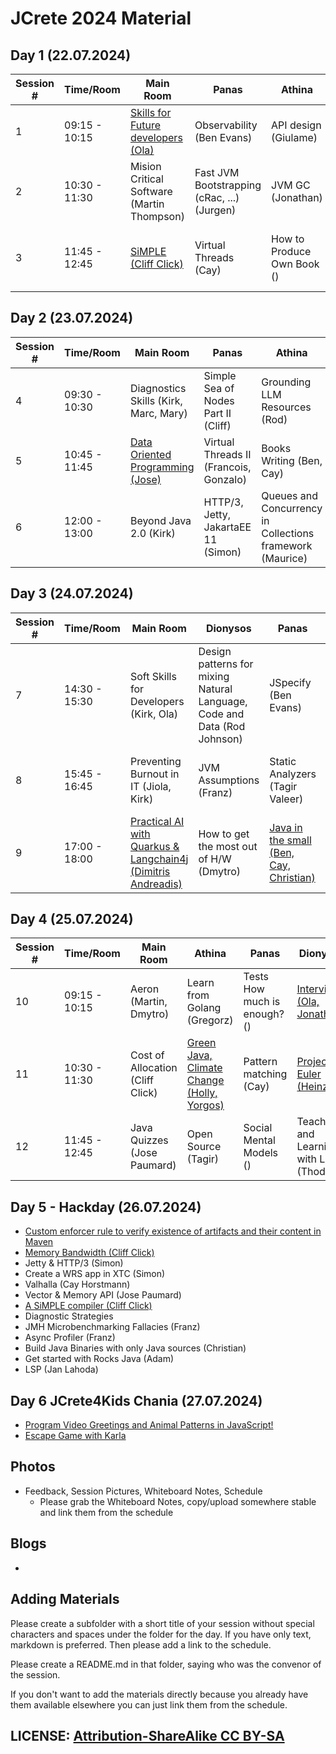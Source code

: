 # JCrete 2024 Material

## Day 1 (22.07.2024)

| Session # | Time/Room      | Main Room    | Panas    | Athina  | Dionysos | Restaurant | Sofa |   
|-----------|----------------|--------------|----------|--------|-----------|------------|------|
| 1         | 09:15 - 10:15  | [Skills for Future developers (Ola)](Day1/Session1/SkillsForFutureDevelopers.md) | Observability (Ben Evans) | API design (Giulame) | High Throuput (Quic, ...) (Sven) | DevOps for AI (Oleg) | Microservices () |
| 2         | 10:30 - 11:30  | Mision Critical Software (Martin Thompson) | Fast JVM Bootstrapping (cRac, ...) (Jurgen) | JVM GC (Jonathan)  | Java in Education (Sven Reimers) | JReleaser (Andres) | AI not a BS () |
| 3         | 11:45 - 12:45  | [SiMPLE (Cliff Click)](https://github.com/SeaOfNodes/Simple) | Virtual Threads (Cay) | How to Produce Own Book () | Declarative vs. Imperative Builds (Jan Lahoda) | XTC () | Gen AI for Java |
 
## Day 2 (23.07.2024)

| Session # | Time/Room      | Main Room    | Panas    | Athina  | Dionysos | Restaurant | Sofa |   
|-----------|----------------|--------------|----------|--------|-----------|------------|------|
| 4         | 09:30 - 10:30  | Diagnostics Skills (Kirk, Marc, Mary) | Simple Sea of Nodes Part II (Cliff) | Grounding LLM Resources (Rod) | Is OpenSource Dead? (Simon, Andres) | -     |  Neurodiverse  |
| 5         | 10:45 - 11:45  | [Data Oriented Programming (Jose)](https://github.com/JosePaumard/2024_DevoxxFR-Amber-lab)| Virtual Threads II (Francois, Gonzalo) | Books Writing (Ben, Cay) | Functional Programming (Gregor) | Aeron 10 (Dmytro, Martin) |   Type Pollution (Franz)   |
| 6         | 12:00 - 13:00  | Beyond Java 2.0 (Kirk) | HTTP/3, Jetty, JakartaEE 11 (Simon) | Queues and Concurrency in Collections framework (Maurice) | [Platform Teams (Kaarel)](Day2/Session3/PlatformTeams/) | [Java Modules (Christian)](https://github.com/sormuras/modules) | [Native Code/Memory](Day2/Session3/native-memory-code-performance) (Gonzalo, Adam)  |

## Day 3 (24.07.2024)

| Session # | Time/Room      | Main Room    | Dionysos | Panas  | Athina  | Hacking | Sofa |   
|-----------|----------------|--------------|----------|--------|---------|---------|------|
| 7         | 14:30 - 15:30  | Soft Skills for Developers (Kirk, Ola) | Design patterns for mixing Natural Language, Code and Data (Rod Johnson) | JSpecify (Ben Evans) | Unconferences (Jose Paumard) | Language Servers (Marcus) | Kotlin (Anton) |
| 8         | 15:45 - 16:45  | Preventing Burnout in IT (Jiola, Kirk) | JVM Assumptions (Franz) | Static Analyzers (Tagir Valeer) | The Future of Server Side Java (Igor) | GenAI/LLM (Sebastian) | The Origins of Complexity (Ben Evans)  |
| 9         | 17:00 - 18:00  | [Practical AI with Quarkus & Langchain4j (Dimitris Andreadis)](https://github.com/quarkiverse/quarkus-langchain4j) | How to get the most out of H/W (Dmytro) | [Java in the small (Ben, Cay, Christian)](Day3/Session3/JavaInTheSmall.md) | The Long Road (Don) |   Benchmarketing Lies (Franz) | Hindely Milner Typing (Cliff Click) |

## Day 4 (25.07.2024)

| Session # | Time/Room      | Main Room    | Athina                                         | Panas  | Dionysos | Hacking | Sofa |   
|-----------|----------------|--------------|------------------------------------------------|--------|----------|---------|------|
| 10        | 09:15 - 10:15  | Aeron (Martin, Dmytro) | Learn from Golang (Gregorz)                    | Tests How much is enough? () | [Interviews (Ola, Jonathan)](Day4/Session1/Interviews.md) | Spring Framework AMA (Jurgen) | Data centric OOdb Schemas (Jose) |
| 11        | 10:30 - 11:30  | Cost of Allocation (Cliff Click) | [Green Java, Climate Change (Holly, Yorgos)](Day4/Session2/ClimateChange+GreenJava/README.md) | Pattern matching (Cay) | [Project Euler (Heinz)](https://projecteuler.net/archives) | Coping with Conflict (Kirk) |    Exceptional Manager (Mary) |
| 12        | 11:45 - 12:45  | Java Quizzes (Jose Paumard) | Open Source (Tagir)                            | Social Mental Models () | Teaching and Learning with LLMs (Thoddac) | Improving Remote working () |    Kill me softly (Ixchel) |

## Day 5 - Hackday (26.07.2024)

* [Custom enforcer rule to verify existence of artifacts and their content in Maven](Day5/custom-maven-enforcer-rule)
* [Memory Bandwidth (Cliff Click)](Day5/cliffclick_memory_bandwidth/README.md)
* Jetty & HTTP/3 (Simon)
* Create a WRS app in XTC (Simon)
* Valhalla (Cay Horstmann)
* Vector & Memory API (Jose Paumard)
* [A SiMPLE compiler (Cliff Click)](https://github.com/SeaOfNodes/Simple)
* Diagnostic Strategies
* JMH Microbenchmarking Fallacies (Franz)
* Async Profiler (Franz)
* Build Java Binaries with only Java sources (Christian)
* Get started with Rocks Java (Adam)
* LSP (Jan Lahoda)

## Day 6 JCrete4Kids Chania (27.07.2024)
* [Program Video Greetings and Animal Patterns in JavaScript!](https://horstmann.com/presentations/2024/jcrete4kids/)
* [Escape Game with Karla](http://karla.lahoda.info/?lang=el)

## Photos

* Feedback, Session Pictures, Whiteboard Notes, Schedule
    * Please grab the Whiteboard Notes, copy/upload somewhere stable and link them from the schedule

## Blogs

* 


## Adding Materials

Please create a subfolder with a short title of your session without special characters and spaces under the folder for the day. If you have only text, markdown is preferred. Then please add a link to the schedule.

Please create a README.md in that folder, saying who was the convenor of the session.

If you don't want to add the materials directly because you already have them available elsewhere you can just link them from the schedule.

## LICENSE:  [Attribution-ShareAlike CC BY-SA](https://creativecommons.org/licenses/)
